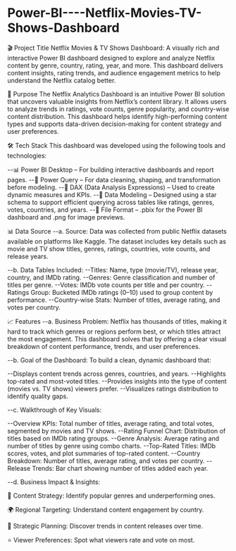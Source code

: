 # Power-BI----Netflix-Movies-TV-Shows-Dashboard

🎬 Project Title
Netflix Movies & TV Shows Dashboard:
A visually rich and interactive Power BI dashboard designed to explore and analyze Netflix content by genre, country, rating, year, and more. This dashboard delivers content insights, rating trends, and audience engagement metrics to help understand the Netflix catalog better.

🎯 Purpose
The Netflix Analytics Dashboard is an intuitive Power BI solution that uncovers valuable insights from Netflix’s content library. It allows users to analyze trends in ratings, vote counts, genre popularity, and country-wise content distribution. This dashboard helps identify high-performing content types and supports data-driven decision-making for content strategy and user preferences.

🛠️ Tech Stack
This dashboard was developed using the following tools and technologies:

--📊 Power BI Desktop – For building interactive dashboards and report pages.
--📂 Power Query – For data cleaning, shaping, and transformation before modeling.
--🧠 DAX (Data Analysis Expressions) – Used to create dynamic measures and KPIs.
--📝 Data Modeling – Designed using a star schema to support efficient querying across tables like ratings, genres, votes, countries, and years.
--📁 File Format – .pbix for the Power BI dashboard and .png for image previews.

📊 Data Source
--a. Source:
Data was collected from public Netflix datasets available on platforms like Kaggle. The dataset includes key details such as movie and TV show titles, genres, ratings, countries, vote counts, and release years.

--b. Data Tables Included:
--Titles: Name, type (movie/TV), release year, country, and IMDb rating.
--Genres: Genre classification and number of titles per genre.
--Votes: IMDb vote counts per title and per country.
--Ratings Group: Bucketed IMDb ratings (0–10) used to group content by performance.
--Country-wise Stats: Number of titles, average rating, and votes per country.

📈 Features
--a. Business Problem:
Netflix has thousands of titles, making it hard to track which genres or regions perform best, or which titles attract the most engagement. This dashboard solves that by offering a clear visual breakdown of content performance, trends, and user preferences.

--b. Goal of the Dashboard:
To build a clean, dynamic dashboard that:

--Displays content trends across genres, countries, and years.
--Highlights top-rated and most-voted titles.
--Provides insights into the type of content (movies vs. TV shows) viewers prefer.
--Visualizes ratings distribution to identify quality gaps.

--c. Walkthrough of Key Visuals:

--Overview KPIs: Total number of titles, average rating, and total votes, segmented by movies and TV shows.
--Rating Funnel Chart: Distribution of titles based on IMDb rating groups.
--Genre Analysis: Average rating and number of titles by genre using combo charts.
--Top-Rated Titles: IMDb scores, votes, and plot summaries of top-rated content.
--Country Breakdown: Number of titles, average rating, and votes per country.
--Release Trends: Bar chart showing number of titles added each year.

--d. Business Impact & Insights:

📌 Content Strategy: Identify popular genres and underperforming ones.

🌍 Regional Targeting: Understand content engagement by country.

🧠 Strategic Planning: Discover trends in content releases over time.

⭐ Viewer Preferences: Spot what viewers rate and vote on most.
